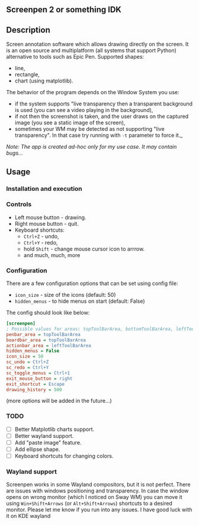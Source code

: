 ## Screenpen 2 or something IDK

## Description

Screen annotation software which allows drawing directly on the screen. 
It is an open source and multiplatform 
(all systems that support Python) 
alternative to tools such as Epic Pen. 
Supported shapes:
* line,
* rectangle,
* chart (using matplotlib).

The behavior of the program depends on the Window System you use:
* if the system supports "live transparency then a transparent background is used (you can see a video playing in the background),
* if not then the screenshot is taken, and the user draws on the captured image (you see a static image of the screen),
* sometimes your WM may be detected as not supporting "live transparency". In that case try running with `-t` parameter to force it._

*Note: The app is created ad-hoc only for my use case. It may contain bugs...*

## Usage

### Installation and execution

### Controls
* Left mouse button - drawing.
* Right mouse button - quit.
* Keyboard shortcuts:
    * `Ctrl+Z` - undo,
    * `Ctrl+Y` - redo,
    * hold `Shift` - change mouse cursor icon to arrrow.
    * and much, much, more


### Configuration
There are a few configuration options that can be set using config file:
* `icon_size` - size of the icons (default: 50)
* `hidden_menus` - to hide menus on start (default: False)

The config should look like below:
```ini
[screenpen]
; Possible values for areas: topToolBarArea, bottomToolBarArea, leftToolBarArea, rightToolBarArea
penbar_area = topToolBarArea
boardbar_area = topToolBarArea
actionbar_area = leftToolBarArea
hidden_menus = False
icon_size = 50
sc_undo = Ctrl+Z
sc_redo = Ctrl+Y
sc_toggle_menus = Ctrl+1
exit_mouse_button = right
exit_shortcut = Escape
drawing_history = 500
```
(more options will be added in the future...)

### TODO

- [ ] Better Matplotlib charts support.
- [ ] Better wayland support.
- [ ] Add "paste image" feature.
- [ ] Add ellipse shape.
- [ ] Keyboard shortcuts for changing colors.

### Wayland support

Screenpen works in some Wayland compositors, but it is not perfect.
There are issues with windows positioning and transparency.
In case the window opens on wrong monitor (which I noticed on Sway WM) you can move it using `Win+Shift+Arrows` (or `Alt+Shift+Arrows`) shortcuts to a desired monitor.
Please let me know if you run into any issues. I have good luck with it on KDE wayland